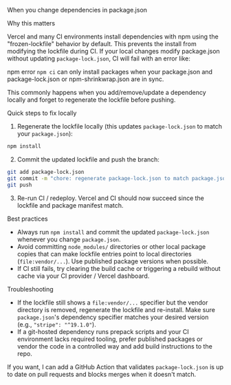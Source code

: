 When you change dependencies in package.json

Why this matters

Vercel and many CI environments install dependencies with npm using the "frozen-lockfile" behavior by default. This prevents the install from modifying the lockfile during CI. If your local changes modify package.json without updating `package-lock.json`, CI will fail with an error like:

  npm error `npm ci` can only install packages when your package.json and package-lock.json or npm-shrinkwrap.json are in sync.

This commonly happens when you add/remove/update a dependency locally and forget to regenerate the lockfile before pushing.

Quick steps to fix locally

1. Regenerate the lockfile locally (this updates `package-lock.json` to match your `package.json`):

```bash
npm install
```

2. Commit the updated lockfile and push the branch:

```bash
git add package-lock.json
git commit -m "chore: regenerate package-lock.json to match package.json"
git push
```

3. Re-run CI / redeploy. Vercel and CI should now succeed since the lockfile and package manifest match.

Best practices

- Always run `npm install` and commit the updated `package-lock.json` whenever you change `package.json`.
- Avoid committing `node_modules/` directories or other local package copies that can make lockfile entries point to local directories (`file:vendor/...`). Use published package versions when possible.
- If CI still fails, try clearing the build cache or triggering a rebuild without cache via your CI provider / Vercel dashboard.

Troubleshooting

- If the lockfile still shows a `file:vendor/...` specifier but the vendor directory is removed, regenerate the lockfile and re-install. Make sure `package.json`'s dependency specifier matches your desired version (e.g., `"stripe": "^19.1.0"`).
- If a git-hosted dependency runs prepack scripts and your CI environment lacks required tooling, prefer published packages or vendor the code in a controlled way and add build instructions to the repo.

If you want, I can add a GitHub Action that validates `package-lock.json` is up to date on pull requests and blocks merges when it doesn't match.